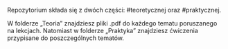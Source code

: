 Repozytorium składa się z dwóch części: #teoretycznej oraz #praktycznej.

W folderze „Teoria” znajdziesz pliki .pdf do każdego tematu poruszanego na lekcjach. 
Natomiast w folderze „Praktyka” znajdziesz ćwiczenia przypisane do poszczególnych tematów.

